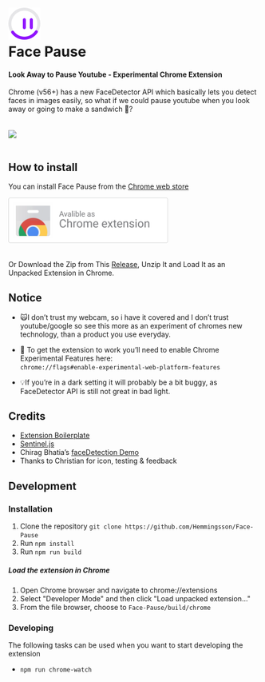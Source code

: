 

<h1>
 <img src="resources/FacePause.png?raw=true" alt="Face Pause">
  <br>
   Face Pause

</h1>

#### Look Away to Pause Youtube - Experimental Chrome Extension


Chrome (v56+) has a new FaceDetector API which basically lets you detect faces in images easily, so what if we could pause youtube when you look away or going to make a sandwich 🍞?

<p align="left">
  <br>
  <img align="center" src="https://media.giphy.com/media/2sdM8tdDlqZGY7g3bT/giphy.gif" width="430">
  <!-- <img align="center" src="https://media.giphy.com/media/lznFhXYLC4gekGsA3x/giphy.gif" width="430"> -->
   <br><br>
</p>



## How to install


You can install Face Pause from the [Chrome web store](https://chrome.google.com/webstore/detail/igoccmpimadoamkfabcpelmkhpgiafhd)

<a href="https://chrome.google.com/webstore/detail/igoccmpimadoamkfabcpelmkhpgiafhd">
    <img src="resources/CWS-dl.png" width="320">
 </a>
 <br> <br>

Or Download the Zip from This [Release](https://github.com/Hemmingsson/Face-Pause/releases/tag/0.1), Unzip It and Load It as an Unpacked Extension in Chrome.

## Notice

- 🙀I don’t trust my webcam, so i have it covered and I don’t trust youtube/google so see this more as an experiment of chromes new technology, than a product you use everyday. 
- 🏴 To get the extension to work you’ll need to enable Chrome Experimental Features here: <br>
`chrome://flags#enable-experimental-web-platform-features`

- 💡If you’re in a dark setting it will probably be a bit buggy, as FaceDetector API is still not great in bad light. 


## Credits
- [Extension Boilerplate](https://github.com/EmailThis/extension-boilerplate)
- [Sentinel.js](https://github.com/muicss/sentineljs)
- Chirag Bhatia’s [faceDetection Demo](https://github.com/chirag64/live-face-detector/)
- Thanks to Christian for icon, testing & feedback

## Development

### Installation
1. Clone the repository `git clone https://github.com/Hemmingsson/Face-Pause`
2. Run `npm install`
3. Run `npm run build`

##### Load the extension in Chrome
1. Open Chrome browser and navigate to chrome://extensions
2. Select "Developer Mode" and then click "Load unpacked extension..."
3. From the file browser, choose to `Face-Pause/build/chrome`


### Developing
The following tasks can be used when you want to start developing the extension

- `npm run chrome-watch`



